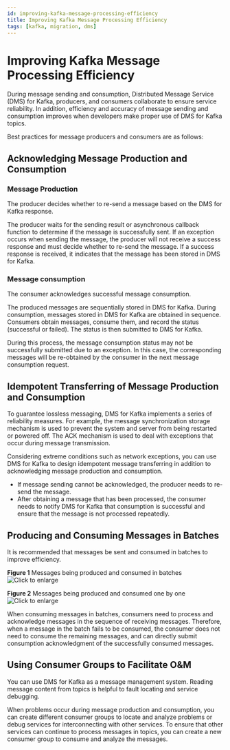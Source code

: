 ```yaml
---
id: improving-kafka-message-processing-efficiency
title: Improving Kafka Message Processing Efficiency
tags: [kafka, migration, dms]
---
```


# Improving Kafka Message Processing Efficiency
During message sending and consumption, Distributed Message Service (DMS) for Kafka, producers, and consumers collaborate to ensure service reliability. In addition, efficiency and accuracy of message sending and consumption improves when developers make proper use of DMS for Kafka topics.

Best practices for message producers and consumers are as follows:

## Acknowledging Message Production and Consumption

### Message Production

The producer decides whether to re-send a message based on the DMS for Kafka response.

The producer waits for the sending result or asynchronous callback function to determine if the message is successfully sent. If an exception occurs when sending the message, the producer will not receive a success response and must decide whether to re-send the message. If a success response is received, it indicates that the message has been stored in DMS for Kafka.

### Message consumption

The consumer acknowledges successful message consumption.

The produced messages are sequentially stored in DMS for Kafka. During consumption, messages stored in DMS for Kafka are obtained in sequence. Consumers obtain messages, consume them, and record the status (successful or failed). The status is then submitted to DMS for Kafka.

During this process, the message consumption status may not be successfully submitted due to an exception. In this case, the corresponding messages will be re-obtained by the consumer in the next message consumption request.

## Idempotent Transferring of Message Production and Consumption

To guarantee lossless messaging, DMS for Kafka implements a series of reliability measures. For example, the message synchronization storage mechanism is used to prevent the system and server from being restarted or powered off. The ACK mechanism is used to deal with exceptions that occur during message transmission.

Considering extreme conditions such as network exceptions, you can use DMS for Kafka to design idempotent message transferring in addition to acknowledging message production and consumption.

* If message sending cannot be acknowledged, the producer needs to re-send the message.
* After obtaining a message that has been processed, the consumer needs to notify DMS for Kafka that consumption is successful and ensure that the message is not processed repeatedly.

## Producing and Consuming Messages in Batches

It is recommended that messages be sent and consumed in batches to improve efficiency.

**Figure 1** Messages being produced and consumed in batches  
![](/img/docs/best-practices/application-services/distributed-message-service/en-us_image_0000001691529441.png "Click to enlarge")

**Figure 2** Messages being produced and consumed one by one  
![](/img/docs/best-practices/application-services/distributed-message-service/en-us_image_0000001643370172.png "Click to enlarge")

When consuming messages in batches, consumers need to process and acknowledge messages in the sequence of receiving messages. Therefore, when a message in the batch fails to be consumed, the consumer does not need to consume the remaining messages, and can directly submit consumption acknowledgment of the successfully consumed messages.

## Using Consumer Groups to Facilitate O&M

You can use DMS for Kafka as a message management system. Reading message content from topics is helpful to fault locating and service debugging.

When problems occur during message production and consumption, you can create different consumer groups to locate and analyze problems or debug services for interconnecting with other services. To ensure that other services can continue to process messages in topics, you can create a new consumer group to consume and analyze the messages.

